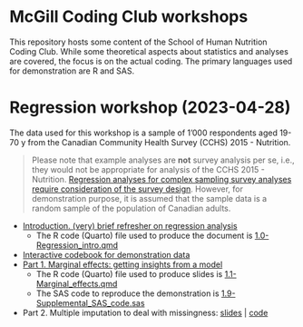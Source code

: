 # McGill Coding Club workshops

This repository hosts some content of the School of Human Nutrition
Coding Club. While some theoretical aspects about statistics and
analyses are covered, the focus is on the actual coding. The primary
languages used for demonstration are R and SAS.

# Regression workshop (2023-04-28)

The data used for this workshop is a sample of 1’000 respondents aged
19-70 y from the Canadian Community Health Survey (CCHS) 2015 -
Nutrition.

> Please note that example analyses are **not** survey analysis per se,
> i.e., they would not be appropriate for analysis of the CCHS 2015 -
> Nutrition. [Regression analyses for complex sampling survey analyses
> require consideration of the survey
> design](https://didierbrassard.github.io/posts/2022/10/blog-post-5/).
> However, for demonstration purpose, it is assumed that the sample data
> is a random sample of the population of Canadian adults.

- [Introduction. (very) brief refresher on regression
  analysis](https://didierbrassard.github.io/CodingClub_workshop/1.0-Regression_intro.html)
  - The R code (Quarto) file used to produce the document is
    [1.0-Regression_intro.qmd](1.0-Regression_intro.qmd)
- [Interactive codebook for demonstration
  data](https://didierbrassard.github.io/CodingClub_workshop/data/metadata/Codebook-maker.html)
- [Part 1. Marginal effects: getting insights from a
  model](https://didierbrassard.github.io/CodingClub_workshop/1.1-Marginal_effects.html#/title-slide)
  - The R code (Quarto) file used to produce slides is
    [1.1-Marginal_effects.qmd](1.1-Marginal_effects.qmd)
  - The SAS code to reproduce the demonstration is
    [1.9-Supplemental_SAS_code.sas](1.9-Supplemental_SAS_code.sas)
- Part 2. Multiple imputation to deal with missingness:
  [slides](./2.0-Missing_Data/MIssing_Data_slides.pptx) \|
  [code](./2.0-Missing_Data/2_multiple_imputation.md)
